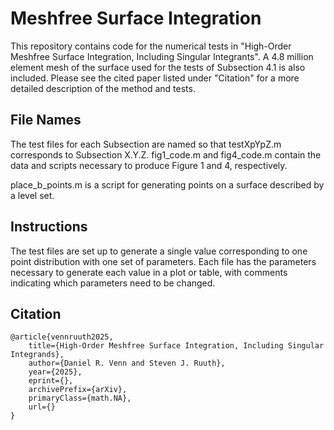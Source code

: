# Meshfree Surface Integration

This repository contains code for the numerical tests in "High-Order Meshfree Surface Integration, Including Singular Integrants". A 4.8 million element mesh of the surface used for the tests of Subsection 4.1 is also included. Please see the cited paper listed under "Citation" for a more detailed description of the method and tests.

## File Names
The test files for each Subsection are named so that testXpYpZ.m corresponds to Subsection X.Y.Z.
fig1_code.m and fig4_code.m contain the data and scripts necessary to produce Figure 1 and 4, respectively.

place_b_points.m is a script for generating points on a surface described by a level set.

## Instructions
The test files are set up to generate a single value corresponding to one point distribution with one set of parameters. Each file has the parameters necessary to generate each value in a plot or table, with comments indicating which parameters need to be changed.

## Citation

    @article{vennruuth2025,
        title={High-Order Meshfree Surface Integration, Including Singular Integrands}, 
        author={Daniel R. Venn and Steven J. Ruuth},
        year={2025},
        eprint={},
        archivePrefix={arXiv},
        primaryClass={math.NA},
        url={}
    }
